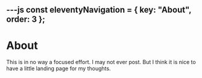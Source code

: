 ---js
const eleventyNavigation = {
	key: "About",
	order: 3
};
---
# About

 This is in no way a focused effort. I may not ever post. But I think it is nice to have a little landing page for my thoughts.


